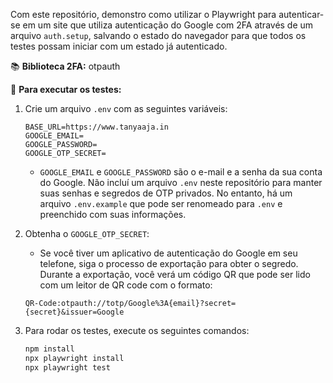 Com este repositório, demonstro como utilizar o Playwright para autenticar-se em um site que utiliza autenticação do Google com 2FA através de um arquivo `auth.setup`, salvando o estado do navegador para que todos os testes possam iniciar com um estado já autenticado.

📚 **Biblioteca 2FA:** otpauth

🔧 **Para executar os testes:**

1. Crie um arquivo `.env` com as seguintes variáveis:

    ```plaintext
    BASE_URL=https://www.tanyaaja.in
    GOOGLE_EMAIL=
    GOOGLE_PASSWORD=
    GOOGLE_OTP_SECRET=
    ```

    - `GOOGLE_EMAIL` e `GOOGLE_PASSWORD` são o e-mail e a senha da sua conta do Google. Não incluí um arquivo `.env` neste repositório para manter suas senhas e segredos de OTP privados. No entanto, há um arquivo `.env.example` que pode ser renomeado para `.env` e preenchido com suas informações.

2. Obtenha o `GOOGLE_OTP_SECRET`:

    - Se você tiver um aplicativo de autenticação do Google em seu telefone, siga o processo de exportação para obter o segredo. Durante a exportação, você verá um código QR que pode ser lido com um leitor de QR code com o formato:

    ```plaintext
    QR-Code:otpauth://totp/Google%3A{email}?secret={secret}&issuer=Google
    ```

3. Para rodar os testes, execute os seguintes comandos:

    ```bash
    npm install
    npx playwright install
    npx playwright test
    ```
